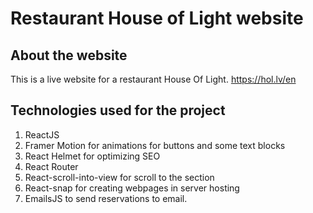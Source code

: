 # Restaurant House of Light website

## About the website

This is a live website for a restaurant House Of Light.
https://hol.lv/en

## Technologies used for the project

1. ReactJS
2. Framer Motion for animations for buttons and some text blocks
3. React Helmet for optimizing SEO
4. React Router
5. React-scroll-into-view for scroll to the section
6. React-snap for creating webpages in server hosting
7. EmailsJS to send reservations to email.
